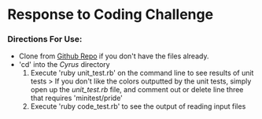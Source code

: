 # Response to Coding Challenge

### Directions For Use:

+ Clone from [Github Repo](https://github.com/kwokster10/Cyrus) if you don't have the files already.
+ 'cd' into the _Cyrus_ directory
	1. Execute 'ruby unit_test.rb' on the command line to see results of unit tests
			> If you don't like the colors outputted by the unit tests, simply open up the *unit_test.rb* file, and comment out or delete line three that requires 'minitest/pride'
	2. Execute 'ruby code_test.rb' to see the output of reading input files